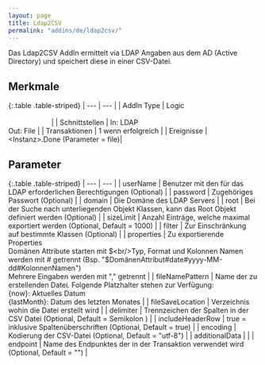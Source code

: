 ```yaml
---
layout: page
title: Ldap2CSV
permalink: "addins/de/ldap2csv/"
---
```



Das Ldap2CSV AddIn ermittelt via LDAP Angaben aus dem AD (Active Directory) und speichert diese in einer CSV-Datei.

## Merkmale

{:.table .table-striped}
| --- | --- |
| AddIn Type | Logic &nbsp;&nbsp;&nbsp;&nbsp;&nbsp;&nbsp;&nbsp;&nbsp;&nbsp;&nbsp;&nbsp;&nbsp;&nbsp;&nbsp;&nbsp;&nbsp;&nbsp;&nbsp;&nbsp;&nbsp;&nbsp;&nbsp;&nbsp;&nbsp;&nbsp;&nbsp;&nbsp;&nbsp;&nbsp;&nbsp;&nbsp;&nbsp;&nbsp;&nbsp;&nbsp;&nbsp;&nbsp;&nbsp;&nbsp;&nbsp;&nbsp;&nbsp;&nbsp;&nbsp;&nbsp;&nbsp;&nbsp;&nbsp;&nbsp;&nbsp;&nbsp;&nbsp;&nbsp;&nbsp;&nbsp;&nbsp;&nbsp;&nbsp;&nbsp;&nbsp;&nbsp;&nbsp;&nbsp;&nbsp;&nbsp;&nbsp;&nbsp;&nbsp;&nbsp;&nbsp;&nbsp;&nbsp;&nbsp;&nbsp;&nbsp;&nbsp;&nbsp;&nbsp;&nbsp;&nbsp;&nbsp;&nbsp;&nbsp;&nbsp;&nbsp;&nbsp;&nbsp;&nbsp;&nbsp;&nbsp;&nbsp;&nbsp;&nbsp;&nbsp;&nbsp;&nbsp;&nbsp;&nbsp;&nbsp;&nbsp;&nbsp;&nbsp;&nbsp;&nbsp;&nbsp;&nbsp;&nbsp;&nbsp;&nbsp;&nbsp;&nbsp;&nbsp;&nbsp;&nbsp;&nbsp;&nbsp;&nbsp;&nbsp;&nbsp;&nbsp;&nbsp;&nbsp;&nbsp;&nbsp;&nbsp;&nbsp;&nbsp;&nbsp;&nbsp;&nbsp;&nbsp;&nbsp;&nbsp;&nbsp;&nbsp;&nbsp;&nbsp;&nbsp;&nbsp;&nbsp;&nbsp;&nbsp;&nbsp;&nbsp;&nbsp;&nbsp;&nbsp;&nbsp;&nbsp; |
| Schnittstellen | In: LDAP<br />Out: File |
| Transaktionen | 1 wenn erfolgreich |
| Ereignisse | &lt;Instanz&gt;.Done (Parameter = file)|


## Parameter

{:.table .table-striped}
| --- | --- |
| userName | Benutzer mit den für das LDAP erforderlichen Berechtigungen (Optional) |
| password | Zugehöriges Passwort (Optional) |
| domain | Die Domäne des LDAP Servers |
| root | Bei der Suche nach unterliegenden Objekt Klassen, kann das Root Objekt definiert werden (Optional) |
| sizeLimit | Anzahl Einträge, welche maximal exportiert werden (Optional, Default = 1000) |
| filter | Zur Einschränkung auf bestimmte Klassen (Optional) |
| properties | Zu exportierende Properties<br />Domänen Attribute starten mit $<br/>Typ, Format und Kolonnen Namen werden mit # getrennt (Bsp. "$DomänenAttribut#date#yyyy-MM-dd#KolonnenNamen")<br/>Mehrere Eingaben werden mit "," getrennt |
| fileNamePattern | Name der zu erstellenden Datei. Folgende Platzhalter stehen zur Verfügung: <br />{now}: Aktuelles Datum<br />{lastMonth}: Datum des letzten Monates |
| fileSaveLocation | Verzeichnis wohin die Datei erstellt wird |
| delimiter | Trennzeichen der Spalten in der CSV Datei (Optional, Default = Semikolon ) |
| includeHeaderRow | true = inklusive Spaltenüberschriften (Optional, Default = true) |
| encoding | Kodierung der CSV-Datei (Optional, Default = "utf-8") |
| additionalData |  |
| endpoint | Name des Endpunktes der in der Transaktion verwendet wird (Optional, Default = "") |

<!-- 
## Anwendungsbeispiele 

ToDo
-->

